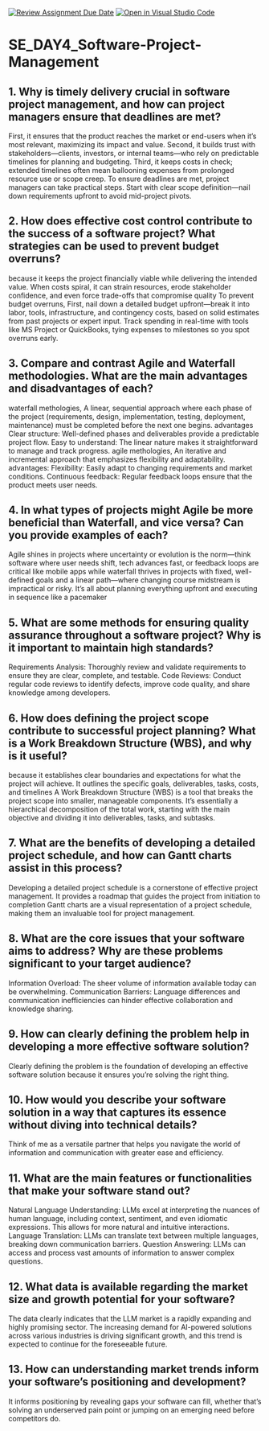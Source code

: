 [![Review Assignment Due Date](https://classroom.github.com/assets/deadline-readme-button-22041afd0340ce965d47ae6ef1cefeee28c7c493a6346c4f15d667ab976d596c.svg)](https://classroom.github.com/a/9pw6JKcu)
[![Open in Visual Studio Code](https://classroom.github.com/assets/open-in-vscode-2e0aaae1b6195c2367325f4f02e2d04e9abb55f0b24a779b69b11b9e10269abc.svg)](https://classroom.github.com/online_ide?assignment_repo_id=18779150&assignment_repo_type=AssignmentRepo)
# SE_DAY4_Software-Project-Management
## 1. Why is timely delivery crucial in software project management, and how can project managers ensure that deadlines are met?
  First, it ensures that the product reaches the market or end-users when it’s most relevant, maximizing its impact and value.
 Second, it builds trust with stakeholders—clients, investors, or internal teams—who rely on predictable timelines for planning and budgeting.
 Third, it keeps costs in check; extended timelines often mean ballooning expenses from prolonged resource use or scope creep.
   To ensure deadlines are met, project managers can take practical steps. Start with clear scope definition—nail down requirements upfront to avoid mid-project pivots.
   
## 2. How does effective cost control contribute to the success of a software project? What strategies can be used to prevent budget overruns?
   because it keeps the project financially viable while delivering the intended value. When costs spiral, it can strain resources, erode stakeholder confidence, and even force trade-offs that compromise quality
    To prevent budget overruns,
       First, nail down a detailed budget upfront—break it into labor, tools, infrastructure, and contingency costs, based on solid estimates from past projects or expert input.
       Track spending in real-time with tools like MS Project or QuickBooks, tying expenses to milestones so you spot overruns early.
       
## 3. Compare and contrast Agile and Waterfall methodologies. What are the main advantages and disadvantages of each?
 waterfall methologies, A linear, sequential approach where each phase of the project (requirements, design, implementation, testing, deployment, maintenance) must be completed before the next one begins.
   advantages
   Clear structure: Well-defined phases and deliverables provide a predictable project flow.
   Easy to understand: The linear nature makes it straightforward to manage and track progress.
agile methologies,  An iterative and incremental approach that emphasizes flexibility and adaptability.
   advantages:
   Flexibility: Easily adapt to changing requirements and market conditions.
   Continuous feedback: Regular feedback loops ensure that the product meets user needs.
   
## 4. In what types of projects might Agile be more beneficial than Waterfall, and vice versa? Can you provide examples of each?
   Agile shines in projects where uncertainty or evolution is the norm—think software where user needs shift, tech advances fast, or feedback loops are critical like mobile apps while waterfall thrives in projects with fixed, well-defined goals and a linear path—where changing course midstream is impractical or risky. It’s all about planning everything upfront and executing in sequence like a pacemaker
   
## 5. What are some methods for ensuring quality assurance throughout a software project? Why is it important to maintain high standards?
   Requirements Analysis:
    Thoroughly review and validate requirements to ensure they are clear, complete, and testable.
  Code Reviews:
    Conduct regular code reviews to identify defects, improve code quality, and share knowledge among developers.
    
## 6. How does defining the project scope contribute to successful project planning? What is a Work Breakdown Structure (WBS), and why is it useful?
   because it establishes clear boundaries and expectations for what the project will achieve. It outlines the specific goals, deliverables, tasks, costs, and timelines
   A Work Breakdown Structure (WBS) is a tool that breaks the project scope into smaller, manageable components. It’s essentially a hierarchical decomposition of the total work, starting with the main objective and dividing it into deliverables, tasks, and subtasks.
   
## 7. What are the benefits of developing a detailed project schedule, and how can Gantt charts assist in this process?
  Developing a detailed project schedule is a cornerstone of effective project management. It provides a roadmap that guides the project from initiation to completion
   Gantt charts are a visual representation of a project schedule, making them an invaluable tool for project management.
   
## 8. What are the core issues that your software aims to address? Why are these problems significant to your target audience?
   Information Overload:
    The sheer volume of information available today can be overwhelming.
  Communication Barriers:
    Language differences and communication inefficiencies can hinder effective collaboration and knowledge sharing.
    
## 9. How can clearly defining the problem help in developing a more effective software solution?
  Clearly defining the problem is the foundation of developing an effective software solution because it ensures you’re solving the right thing.
  
## 10. How would you describe your software solution in a way that captures its essence without diving into technical details?
  Think of me as a versatile partner that helps you navigate the world of information and communication with greater ease and efficiency.
  
## 11. What are the main features or functionalities that make your software stand out?
   Natural Language Understanding:
    LLMs excel at interpreting the nuances of human language, including context, sentiment, and even idiomatic expressions. This allows for more natural and intuitive interactions.
   Language Translation:
    LLMs can translate text between multiple languages, breaking down communication barriers.
  Question Answering:
    LLMs can access and process vast amounts of information to answer complex questions.
 
## 12. What data is available regarding the market size and growth potential for your software?
   The data clearly indicates that the LLM market is a rapidly expanding and highly promising sector. The increasing demand for AI-powered solutions across various industries is driving significant growth, and this trend is expected to continue for the foreseeable future.
   
## 13. How can understanding market trends inform your software’s positioning and development?
 It informs positioning by revealing gaps your software can fill, whether that’s solving an underserved pain point or jumping on an emerging need before competitors do.
